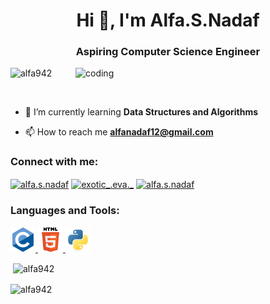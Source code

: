 <h1 align="center">Hi 👋, I'm Alfa.S.Nadaf</h1>
<h3 align="center">Aspiring Computer Science Engineer</h3>
<img align ="right" alt="coding" width="400" src="https://user-images.githubusercontent.com/62280849/128852791-6fb73a65-29a6-4c5e-84c5-e8372ac2bd77.gif">
<p align="left"> <img src="https://komarev.com/ghpvc/?username=alfa942&label=Profile%20views&color=0e75b6&style=flat" alt="alfa942" /> </p>

<p align="left"> <a href="https://twitter.com/" target="blank"><img src="https://img.shields.io/twitter/follow/?logo=twitter&style=for-the-badge" alt="" /></a> </p>

- 🌱 I’m currently learning **Data Structures and Algorithms**

- 📫 How to reach me **alfanadaf12@gmail.com**

<h3 align="left">Connect with me:</h3>
<p align="left">
<a href="https://linkedin.com/in/alfa.s.nadaf" target="blank"><img align="center" src="https://raw.githubusercontent.com/rahuldkjain/github-profile-readme-generator/master/src/images/icons/Social/linked-in-alt.svg" alt="alfa.s.nadaf" height="30" width="40" /></a>
<a href="https://instagram.com/exotic_.eva._" target="blank"><img align="center" src="https://raw.githubusercontent.com/rahuldkjain/github-profile-readme-generator/master/src/images/icons/Social/instagram.svg" alt="exotic_.eva._" height="30" width="40" /></a>
<a href="https://www.hackerrank.com/alfa.s.nadaf" target="blank"><img align="center" src="https://raw.githubusercontent.com/rahuldkjain/github-profile-readme-generator/master/src/images/icons/Social/hackerrank.svg" alt="alfa.s.nadaf" height="30" width="40" /></a>
</p>

<h3 align="left">Languages and Tools:</h3>
<p align="left"> <a href="https://www.cprogramming.com/" target="_blank" rel="noreferrer"> <img src="https://raw.githubusercontent.com/devicons/devicon/master/icons/c/c-original.svg" alt="c" width="40" height="40"/> </a> <a href="https://www.w3.org/html/" target="_blank" rel="noreferrer"> <img src="https://raw.githubusercontent.com/devicons/devicon/master/icons/html5/html5-original-wordmark.svg" alt="html5" width="40" height="40"/> </a> <a href="https://www.python.org" target="_blank" rel="noreferrer"> <img src="https://raw.githubusercontent.com/devicons/devicon/master/icons/python/python-original.svg" alt="python" width="40" height="40"/> </a> </p>

<p>&nbsp;<img align="center" src="https://github-readme-stats.vercel.app/api?username=alfa942&show_icons=true&locale=en" alt="alfa942" /></p>

<p><img align="center" src="https://github-readme-streak-stats.herokuapp.com/?user=alfa942&" alt="alfa942" /></p>
